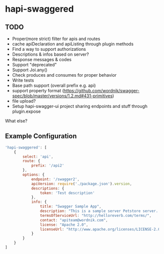 # hapi-swaggered

## TODO
* Proper(more strict) filter for apis and routes
* cache apiDeclaration and apiListing through plugin methods
* Find a way to support authorizations
* Descriptions & infos based on server?
* Response messages & codes
* Support "deprecated"
* Support Joi.any()
* Check produces and consumes for proper behavior
* Write tests
* Base path support (overall prefix e.g. api)
* support property format (https://github.com/wordnik/swagger-spec/blob/master/versions/1.2.md#431-primitives)
* file upload?
* Setup hapi-swagger-ui project sharing endpoints and stuff through plugin.expose

What else?

## Example Configuration

```js
'hapi-swaggered': [
    {
        select: 'api',
        route: {
            prefix: '/api2'
        },
        options: {
            endpoint: '/swagger2',
            apiVersion: require('./package.json').version,
            descriptions: {
                token: 'Test description'
            },
            info: {
                title: "Swagger Sample App",
                description: "This is a sample server Petstore server.  You can find out more about Swagger \n    at <a href=\"http://swagger.wordnik.com\">http://swagger.wordnik.com</a> or on irc.freenode.net, #swagger.  For this sample,\n    you can use the api key \"special-key\" to test the authorization filters",
                termsOfServiceUrl: "http://helloreverb.com/terms/",
                contact: "apiteam@wordnik.com",
                license: "Apache 2.0",
                licenseUrl: "http://www.apache.org/licenses/LICENSE-2.0.html"
            }
        }
    }
]
```
